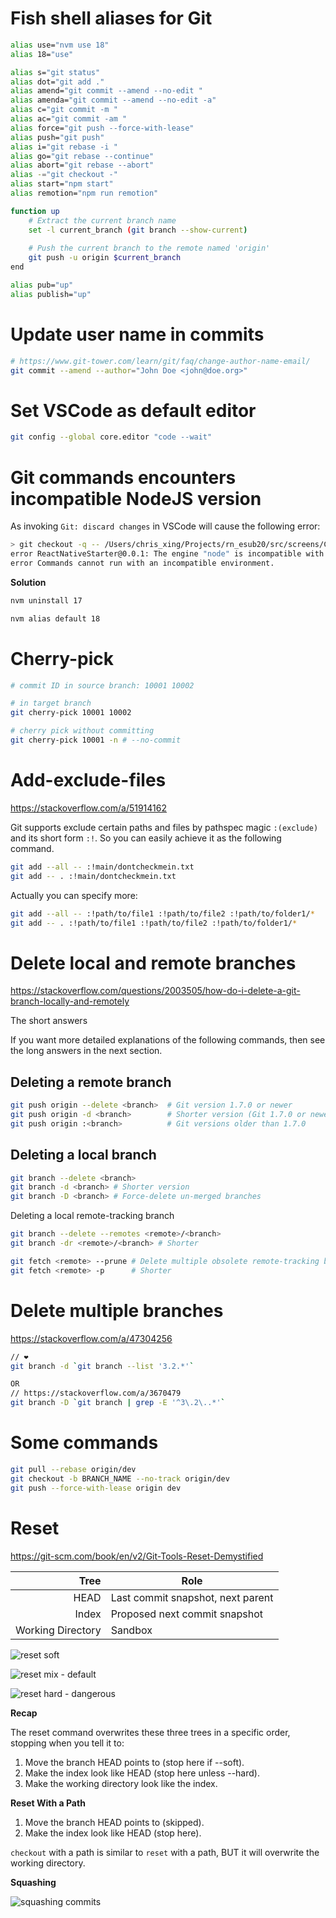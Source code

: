 # Fish shell aliases for Git

```sh
alias use="nvm use 18"
alias 18="use"

alias s="git status"
alias dot="git add ."
alias amend="git commit --amend --no-edit "
alias amenda="git commit --amend --no-edit -a"
alias c="git commit -m "
alias ac="git commit -am "
alias force="git push --force-with-lease"
alias push="git push"
alias i="git rebase -i "
alias go="git rebase --continue"
alias abort="git rebase --abort"
alias -="git checkout -"
alias start="npm start"
alias remotion="npm run remotion"

function up
    # Extract the current branch name
    set -l current_branch (git branch --show-current)
    
    # Push the current branch to the remote named 'origin'
    git push -u origin $current_branch
end

alias pub="up"
alias publish="up"
```

# Update user name in commits

```sh
# https://www.git-tower.com/learn/git/faq/change-author-name-email/
git commit --amend --author="John Doe <john@doe.org>"
```

# Set VSCode as default editor

```sh
git config --global core.editor "code --wait"
```

# Git commands encounters incompatible NodeJS version

As invoking `Git: discard changes` in VSCode will cause the following error:

```sh
> git checkout -q -- /Users/chris_xing/Projects/rn_esub20/src/screens/CreateApplication/validation/BasicInfo.ts
error ReactNativeStarter@0.0.1: The engine "node" is incompatible with this module. Expected version ">=18". Got "17.9.1"
error Commands cannot run with an incompatible environment.
```

**Solution**

```sh
nvm uninstall 17

nvm alias default 18
```

# Cherry-pick

```sh
# commit ID in source branch: 10001 10002

# in target branch
git cherry-pick 10001 10002

# cherry pick without committing
git cherry-pick 10001 -n # --no-commit
```

# Add-exclude-files

https://stackoverflow.com/a/51914162

Git supports exclude certain paths and files by pathspec magic `:(exclude)` and its short form `:!`. 
So you can easily achieve it as the following command.

```sh
git add --all -- :!main/dontcheckmein.txt
git add -- . :!main/dontcheckmein.txt
```

Actually you can specify more:

```sh
git add --all -- :!path/to/file1 :!path/to/file2 :!path/to/folder1/*
git add -- . :!path/to/file1 :!path/to/file2 :!path/to/folder1/*
```

# Delete local and remote branches

https://stackoverflow.com/questions/2003505/how-do-i-delete-a-git-branch-locally-and-remotely

The short answers

If you want more detailed explanations of the following commands, then see the long answers in the next section.

## Deleting a remote branch

```sh
git push origin --delete <branch>  # Git version 1.7.0 or newer
git push origin -d <branch>        # Shorter version (Git 1.7.0 or newer)
git push origin :<branch>          # Git versions older than 1.7.0
```

## Deleting a local branch

```sh
git branch --delete <branch>
git branch -d <branch> # Shorter version
git branch -D <branch> # Force-delete un-merged branches
```

Deleting a local remote-tracking branch

```sh
git branch --delete --remotes <remote>/<branch>
git branch -dr <remote>/<branch> # Shorter

git fetch <remote> --prune # Delete multiple obsolete remote-tracking branches
git fetch <remote> -p      # Shorter
```

# Delete multiple branches

https://stackoverflow.com/a/47304256

```sh
// ❤
git branch -d `git branch --list '3.2.*'`

OR
// https://stackoverflow.com/a/3670479
git branch -D `git branch | grep -E '^3\.2\..*'`
```

# Some commands

```sh
git pull --rebase origin/dev
git checkout -b BRANCH_NAME --no-track origin/dev
git push --force-with-lease origin dev
```

# Reset

https://git-scm.com/book/en/v2/Git-Tools-Reset-Demystified

|Tree|Role|
|-:|-|
|HEAD|Last commit snapshot, next parent|
|Index|Proposed next commit snapshot|
|Working Directory|Sandbox|

![reset soft](https://git-scm.com/book/en/v2/images/reset-soft.png)

![reset mix - default](https://git-scm.com/book/en/v2/images/reset-mixed.png)

![reset hard - dangerous](https://git-scm.com/book/en/v2/images/reset-hard.png)

**Recap**

The reset command overwrites these three trees in a specific order, stopping when you tell it to:

1. Move the branch HEAD points to (stop here if --soft).
1. Make the index look like HEAD (stop here unless --hard).
1. Make the working directory look like the index.

**Reset With a Path**

1. Move the branch HEAD points to (skipped).
1. Make the index look like HEAD (stop here).

`checkout` with a path is similar to `reset` with a path, BUT it will overwrite the working directory.

**Squashing**

![squashing commits](https://git-scm.com/book/en/v2/images/reset-squash-r3.png)